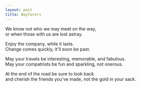 ```yaml
---
layout: post
title: Wayfarers
---
```


We know not who we may meet on the way,  
or when those with us are lost astray.

Enjoy the company, while it lasts.  
Change comes quickly, it'll soon be past.

May your travels be interesting, memorable, and fabulous.  
May your compatriots be fun and sparkling, not onerous.

At the end of the road be sure to look back  
and cherish the friends you've made, not the gold in your sack.
